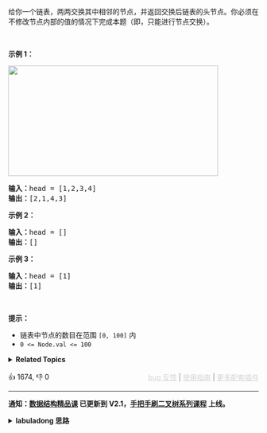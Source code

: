 <p>给你一个链表，两两交换其中相邻的节点，并返回交换后链表的头节点。你必须在不修改节点内部的值的情况下完成本题（即，只能进行节点交换）。</p>

<p>&nbsp;</p>

<p><strong>示例 1：</strong></p> 
<img alt="" src="https://assets.leetcode.com/uploads/2020/10/03/swap_ex1.jpg" style="width: 422px; height: 222px;" /> 
<pre>
<strong>输入：</strong>head = [1,2,3,4]
<strong>输出：</strong>[2,1,4,3]
</pre>

<p><strong>示例 2：</strong></p>

<pre>
<strong>输入：</strong>head = []
<strong>输出：</strong>[]
</pre>

<p><strong>示例 3：</strong></p>

<pre>
<strong>输入：</strong>head = [1]
<strong>输出：</strong>[1]
</pre>

<p>&nbsp;</p>

<p><strong>提示：</strong></p>

<ul> 
 <li>链表中节点的数目在范围 <code>[0, 100]</code> 内</li> 
 <li><code>0 &lt;= Node.val &lt;= 100</code></li> 
</ul>

<details><summary><strong>Related Topics</strong></summary>递归 | 链表</details><br>

<div>👍 1674, 👎 0<span style='float: right;'><span style='color: gray;'><a href='https://github.com/labuladong/fucking-algorithm/discussions/939' target='_blank' style='color: lightgray;text-decoration: underline;'>bug 反馈</a> | <a href='https://mp.weixin.qq.com/s/NF8mmVyXVfC1ehdMOsO7Cw' target='_blank' style='color: lightgray;text-decoration: underline;'>使用指南</a> | <a href='https://labuladong.github.io/algo/images/others/%E5%85%A8%E5%AE%B6%E6%A1%B6.jpg' target='_blank' style='color: lightgray;text-decoration: underline;'>更多配套插件</a></span></span></div>

<div id="labuladong"><hr>

**通知：[数据结构精品课](https://aep.h5.xeknow.com/s/1XJHEO) 已更新到 V2.1，[手把手刷二叉树系列课程](https://aep.xet.tech/s/3YGcq3) 上线。**

<details><summary><strong>labuladong 思路</strong></summary>

## 基本思路

这道题不难，常规方法就是维护多个指针，遍历一遍链表顺便把每两个节点翻转。不过迭代的思路虽然直接，但细节问题会比较多，写起来麻烦。

所以我直接用递归的方式来写，只要搞明白递归函数的定义，然后利用这个定义就可以完成这道题。

其实前文 [如何 `k` 个一组反转链表](https://labuladong.github.io/article/fname.html?fname=k个一组反转链表) 中讲过的 [25. K 个一组翻转链表](/problems/reverse-nodes-in-k-group) 就是这道题的进阶版，你可以去做一做。

**标签：单链表，递归**

## 解法代码

```java
class Solution {
    // 定义：输入以 head 开头的单链表，将这个单链表中的每两个元素翻转，
    // 返回翻转后的链表头结点
    public ListNode swapPairs(ListNode head) {
        if (head == null || head.next == null) {
            return head;
        }
        ListNode first = head;
        ListNode second = head.next;
        ListNode others = head.next.next;
        // 先把前两个元素翻转
        second.next = first;
        // 利用递归定义，将剩下的链表节点两两翻转，接到后面
        first.next = swapPairs(others);
        // 现在整个链表都成功翻转了，返回新的头结点
        return second;/**<extend up -200>

![](https://labuladong.gitee.io/pictures/kgroup/7.jpg)
*/
    }
}
```

</details>
</div>



